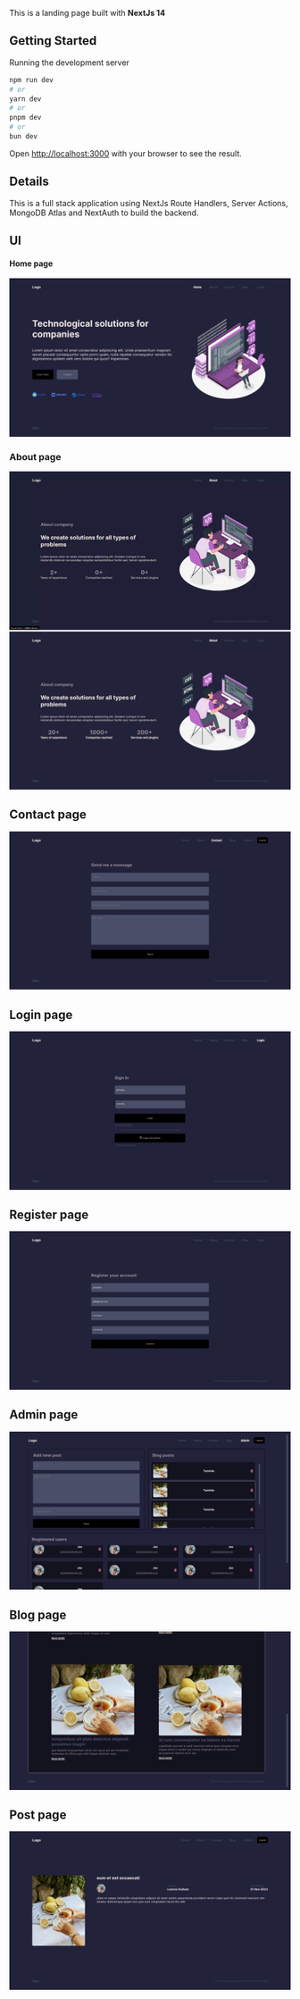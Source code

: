 This is a landing page built with **NextJs 14**

## Getting Started

Running the development server
```bash
npm run dev
# or
yarn dev
# or
pnpm dev
# or
bun dev
```

Open [http://localhost:3000](http://localhost:3000) with your browser to see the result.

## Details

This is a full stack application using NextJs Route Handlers, Server Actions, MongoDB Atlas and NextAuth to build the backend.

## UI

#### Home page
![](docs/readme_assets/home.png)

### About page
![](docs/readme_assets/landingpage.gif)
![](docs/readme_assets/about.png)

## Contact page
![](docs/readme_assets/contact.png)

## Login page
![](docs/readme_assets/login.png)

## Register page
![](docs/readme_assets/register.png)

## Admin page
![](docs/readme_assets/admin.png)

## Blog page
![](docs/readme_assets/blog.png)

## Post page
![](docs/readme_assets/post.png)
